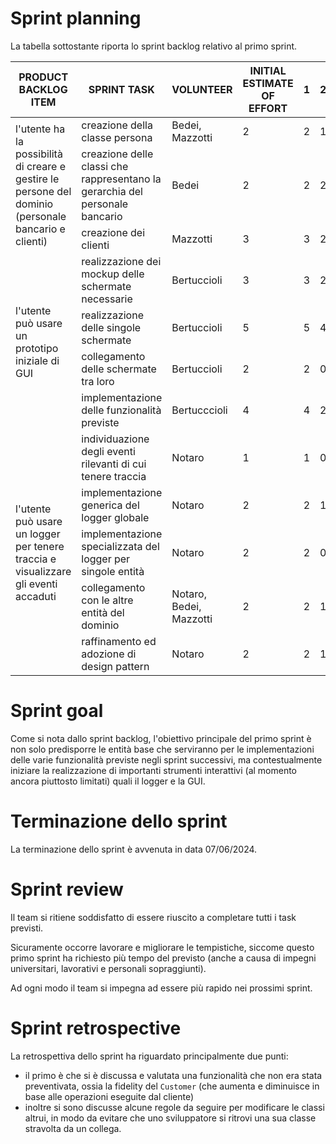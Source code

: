 # Sprint planning
La tabella sottostante riporta lo sprint backlog relativo al primo sprint.
<table>
  <thead>
    <tr>
      <th>PRODUCT BACKLOG ITEM</th>
      <th>SPRINT TASK</th>
      <th>VOLUNTEER</th>
      <th>INITIAL ESTIMATE OF EFFORT</th>
      <th>1</th>
      <th>2</th>
      <th>3</th>
      <th>4</th>
      <th>5</th>
    </tr>
  </thead>
  <tbody>
    <tr>
      <td rowspan="3">l'utente ha la possibilità di creare e gestire le persone del dominio (personale bancario e clienti)	</td>
      <td>creazione della classe persona</td>
      <td>Bedei, Mazzotti</td>
      <td>2</td>
      <td>2</td>
      <td>1</td>
      <td>0</td>
      <td>0</td>
      <td>0</td>
    </tr>
    <tr>
      <td>creazione delle classi che rappresentano la gerarchia del personale bancario</td>
      <td>Bedei</td>
      <td>2</td>
      <td>2</td>
      <td>2</td>
      <td>1</td>
      <td>0</td>
      <td>0</td>
    </tr>
    <tr>
      <td>creazione dei clienti</td>
      <td>Mazzotti</td>
      <td>3</td>
      <td>3</td>
      <td>2</td>
      <td>1</td>
      <td>0</td>
      <td>0</td>
    </tr>
    <tr>
      <td rowspan="4">l'utente può usare un prototipo iniziale di GUI</td>
      <td>realizzazione dei mockup delle schermate necessarie</td>
      <td>Bertuccioli</td>
      <td>3</td>
      <td>3</td>
      <td>2</td>
      <td>0</td>
      <td>0</td>
      <td>0</td>
    </tr>
    <tr>
      <td>realizzazione delle singole schermate</td>
      <td>Bertuccioli</td>
      <td>5</td>
      <td>5</td>
      <td>4</td>
      <td>2</td>
      <td>1</td>
      <td>0</td>
    </tr>
    <tr>
      <td>collegamento delle schermate tra loro</td>
      <td>Bertuccioli</td>
      <td>2</td>
      <td>2</td>
      <td>0</td>
      <td>0</td>
      <td>0</td>
      <td>0</td>
    </tr>
     <tr>
      <td>implementazione delle funzionalità previste</td>
      <td>Bertucccioli</td>
      <td>4</td>
      <td>4</td>
      <td>2</td>
      <td>0</td>
      <td>0</td>
      <td>0</td>
    </tr>
    <tr>
      <td rowspan="5">l'utente può usare un logger per tenere traccia e visualizzare gli eventi accaduti</td>
      <td>individuazione degli eventi rilevanti di cui tenere traccia</td>
      <td>Notaro</td>
      <td>1</td>
      <td>1</td>
      <td>0</td>
      <td>0</td>
      <td>0</td>
      <td>0</td>
    </tr>
    <tr>
      <td>implementazione generica del logger globale</td>
      <td>Notaro</td>
      <td>2</td>
      <td>2</td>
      <td>1</td>
      <td>0</td>
      <td>0</td>
      <td>0</td>
    </tr>
    <tr>
      <td>implementazione specializzata del logger per singole entità</td>
      <td>Notaro</td>
      <td>2</td>
      <td>2</td>
      <td>0</td>
      <td>0</td>
      <td>0</td>
      <td>0</td>
    </tr>
    <tr>
      <td>collegamento con le altre entità del dominio</td>
      <td>Notaro, Bedei, Mazzotti</td>
      <td>2</td>
      <td>2</td>
      <td>1</td>
      <td>0</td>
      <td>0</td>
      <td>0</td>
    </tr>
    <tr>
      <td>raffinamento ed adozione di design pattern</td>
      <td>Notaro</td>
      <td>2</td>
      <td>2</td>
      <td>1</td>
      <td>0</td>
      <td>0</td>
      <td>0</td>
    </tr>
  </tbody>
</table>

# Sprint goal
Come si nota dallo sprint backlog, l'obiettivo principale del primo sprint è non solo predisporre le entità base che serviranno per le implementazioni delle varie funzionalità previste negli sprint successivi, ma contestualmente iniziare la realizzazione di importanti strumenti interattivi (al momento ancora piuttosto limitati) quali il logger e la GUI.

# Terminazione dello sprint
La terminazione dello sprint è avvenuta in data 07/06/2024.

# Sprint review
Il team si ritiene soddisfatto di essere riuscito a completare tutti i task previsti.

Sicuramente occorre lavorare e migliorare le tempistiche, siccome questo primo sprint ha richiesto più tempo del previsto (anche a causa di impegni universitari, lavorativi e personali sopraggiunti).

Ad ogni modo il team si impegna ad essere più rapido nei prossimi sprint.

# Sprint retrospective
La retrospettiva dello sprint ha riguardato principalmente due punti:
- il primo è che si è discussa e valutata una funzionalità che non era stata preventivata, ossia la fidelity del `Customer` (che aumenta e diminuisce in base alle operazioni eseguite dal cliente)
- inoltre si sono discusse alcune regole da seguire per modificare le classi altrui, in modo da evitare che uno sviluppatore si ritrovi una sua classe stravolta da un collega. 